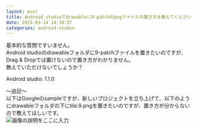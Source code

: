 ```yaml
---
layout: post
title: Android studioでdrawableに9-patchのpngファイルの置き方を教えてください。
date: 2015-03-14 14:18:57
categories: android-studio
---
```

<p>基本的な質問ですいません。<br>
Android studioのdrawableフォルダに9-patchファイルを置きたいのですが、<br>
Drag &amp; Dropでは置けないので置き方がわかりません。<br>
教えていただけないでしょうか？</p>

<p>Android studio: 1.1.0</p>

<p>～追記～<br>
以下はGoogleのsampleですが、新しいプロジェクトを立ち上げて、以下のようにdrawableフォルダの下にtile.9.pngを置きたいのですが、置き方が分からないので教えてほしいです。<br>
<img src="https://i.stack.imgur.com/2Zfaq.png" alt="画像の説明をここに入力"></p>
